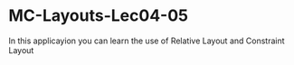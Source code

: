 # MC-Layouts-Lec04-05
In this applicayion you can learn the use of  Relative Layout and Constraint Layout
